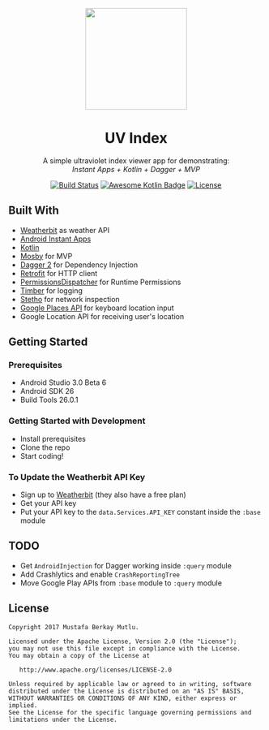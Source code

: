 <p align="center"><img width="200" src="https://github.com/mustafaberkaymutlu/uv-index/raw/master/base/src/main/res/mipmap-xxxhdpi/ic_launcher.png"></p>

<h1 align="center">UV Index</h1>

<p align="center">A simple ultraviolet index viewer app for demonstrating:<br><i>Instant Apps + Kotlin + Dagger + MVP</i></p>

<p align="center">
  <a href="https://travis-ci.org/mustafaberkaymutlu/uv-index"><img src="https://travis-ci.org/mustafaberkaymutlu/uv-index.svg?branch=master" alt="Build Status"></a>
  <a href="https://github.com/KotlinBy/awesome-kotlin"><img src="https://kotlin.link/awesome-kotlin.svg" alt="Awesome Kotlin Badge"></a>
  <a href="https://github.com/mustafaberkaymutlu/uv-index/blob/master/LICENSE"><img src="https://img.shields.io/badge/License-Apache%202.0-blue.svg" alt="License"></a>
</p>


## Built With
* [Weatherbit](https://www.weatherbit.io/)  as weather API
* [Android Instant Apps](https://developer.android.com/topic/instant-apps/index.html)
* [Kotlin](https://kotlinlang.org/)
* [Mosby](https://github.com/sockeqwe/mosby) for MVP
* [Dagger 2](https://google.github.io/dagger/) for Dependency Injection
* [Retrofit](https://github.com/square/retrofit) for HTTP client
* [PermissionsDispatcher](https://github.com/permissions-dispatcher/PermissionsDispatcher) for Runtime Permissions
* [Timber](https://github.com/JakeWharton/timber) for logging
* [Stetho](https://github.com/facebook/stetho) for network inspection
* [Google Places API](https://developers.google.com/places/android-api/autocomplete) for keyboard location input
* Google Location API for receiving user's location

## Getting Started

### Prerequisites
- Android Studio 3.0 Beta 6
- Android SDK 26
- Build Tools 26.0.1

### Getting Started with Development
- Install prerequisites
- Clone the repo
- Start coding!

### To Update the Weatherbit API Key
- Sign up to [Weatherbit](https://www.weatherbit.io/) (they also have a free plan)
- Get your API key
- Put your API key to the `data.Services.API_KEY` constant inside the `:base` module

## TODO
* Get `AndroidInjection` for Dagger working inside `:query` module
* Add Crashlytics and enable `CrashReportingTree`
* Move Google Play APIs from `:base` module to `:query` module

## License
    Copyright 2017 Mustafa Berkay Mutlu.

    Licensed under the Apache License, Version 2.0 (the "License");
    you may not use this file except in compliance with the License.
    You may obtain a copy of the License at

       http://www.apache.org/licenses/LICENSE-2.0

    Unless required by applicable law or agreed to in writing, software
    distributed under the License is distributed on an "AS IS" BASIS,
    WITHOUT WARRANTIES OR CONDITIONS OF ANY KIND, either express or implied.
    See the License for the specific language governing permissions and
    limitations under the License.
